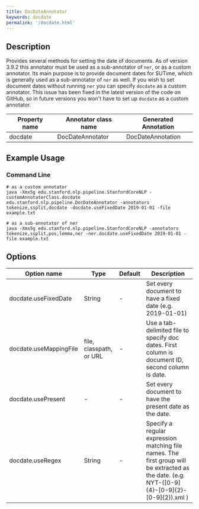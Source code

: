 ```yaml
---
title: DocDateAnnotator 
keywords: docdate
permalink: '/docdate.html'
---
```


## Description

Provides several methods for setting the date of documents.  As of version 3.9.2 this annotator must be used as 
a sub-annotator of `ner`, or as a custom annotator.  Its main purpose is to provide document dates for SUTime, 
which is generally used as a sub-annotator of `ner` as well.  If you wish to set document dates without running
`ner` you can specify `docdate` as a custom annotator.  This issue has been fixed in the latest version of the
code on GitHub, so in future versions you won't have to set up `docdate` as a custom annotator.

| Property name | Annotator class name | Generated Annotation |
| --- | --- | --- |
| docdate | DocDateAnnotator | DocDateAnnotation |

## Example Usage

### Command Line

```
# as a custom annotator
java -Xmx5g edu.stanford.nlp.pipeline.StanfordCoreNLP -customAnnotatorClass.docdate edu.stanford.nlp.pipeline.DocDateAnnotator -annotators tokenize,ssplit,docdate -docdate.useFixedDate 2019-01-01 -file example.txt
```

```
# as a sub-annotator of ner
java -Xmx5g edu.stanford.nlp.pipeline.StanfordCoreNLP -annotators tokenize,ssplit,pos,lemma,ner -ner.docdate.useFixedDate 2019-01-01 -file example.txt
```

## Options

| Option name | Type | Default | Description |
| --- | --- | --- | --- |
| docdate.useFixedDate | String | - | Set every document to have a fixed date (e.g. 2019-01-01) |
| docdate.useMappingFile | file, classpath, or URL | - | Use a tab-delimited file to specify doc dates. First column is document ID, second column is date. |
| docdate.usePresent | - | - | Set every document to have the present date as the date. |
| docdate.useRegex | String | - | Specify a regular expression matching file names. The first group will be extracted as the date. (e.g. NYT-([0-9]{4}-[0-9]{2}-[0-9]{2}).xml ) |

